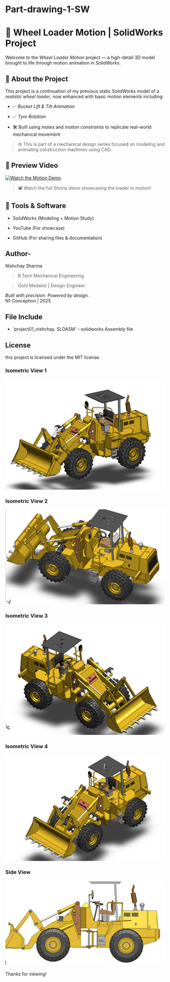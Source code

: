 # Part-drawing-1-SW

# 🚜 Wheel Loader Motion | SolidWorks Project

Welcome to the *Wheel Loader Motion* project  — a high-detail 3D model brought to life through motion animation in *SolidWorks*.



## 📌 About the Project

This project is a continuation of my previous static SolidWorks model of a *realistic wheel loader*, now enhanced with basic motion elements including:

- ✅ *Bucket Lift & Tilt Animation*

- ✅ *Tyre Rotation*

- 🛠 Built using *mates* and *motion constraints* to replicate real-world mechanical movement

> ⚙ This is part of a mechanical design series focused on modeling and animating construction machines using CAD.

## 🎥 Preview Video

[![Watch the Motion Demo](https://img.youtube.com/vi/Fr5fwDCyWg0/maxresdefault.jpg)](https://youtube.com/shorts/Fr5fwDCyWg0?si=BBzKXDeyeQk8erhd)

> 📽 Watch the full Shorts demo showcasing the loader in motion!



## 🧰 Tools & Software

- SolidWorks (Modeling + Motion Study)

- YouTube (For showcase)

- GitHub (For sharing files & documentation)



## Author-

Nishchay Sharma

>B.Tech Mechanical Engineering

>Gold Medalist | Design Engineer

*Built with precision. Powered by design.*  
N1 Conception | 2025
  



## File Include
- 'project01_nishchay.  SLDASM' -
solidworks Assembly file


## License
this project is licensed under the MIT license.


### Isometric View 1
![Isometric View-1](1a.png)

### Isometric View 2
![Isometric View-2](1b.png)

### Isometric View 3
![Isometric View-3](1c.png)

### Isometric View 4
![Isometric View-4](1d.png)

### Side View
![Side View](1e.png)


Thanks for viewing!


























